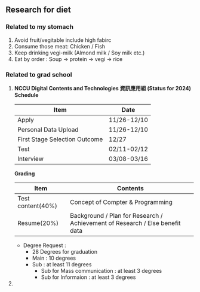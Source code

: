 ## **Research for diet**

### Related to my stomach  

 1. Avoid fruit/vegitable include high fabirc
 2. Consume those meat: Chicken / Fish
 3. Keep drinking vegi-milk (Almond milk / Soy milk etc.)
 4. Eat by order : Soup -> protein -> vegi -> rice



### **Related to grad school**

 1. **NCCU Digital Contents and Technologies 資訊應用組
    (Status for 2024)**
    **Schedule**

    | Item | Date |
    | ---- | ---- |
    | Apply | 11/26-12/10 |
    | Personal Data Upload | 11/26-12/10 |
    | First Stage Selection Outcome | 12/27 |
    | Test | 02/11-02/12 |
    | Interview | 03/08-03/16 |

 
    **Grading**
   
    | Item | Contents |
    | ---- | -------- |
    | Test content(40%) | Concept of Compter & Programming |
    | Resume(20%) | Background / Plan for Research / Achievement of Research / Else benefit data |
    - Degree Request :
      - 28 Degrees for graduation
      - Main : 10 degrees
      - Sub : at least 11 degrees
        - Sub for Mass communication : at least 3 degrees
        - Sub for Informaion : at least 3 degrees
 3.  
